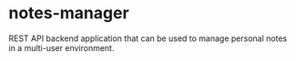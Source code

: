 # notes-manager
REST API backend application that can be used to manage personal notes in a multi-user environment.
